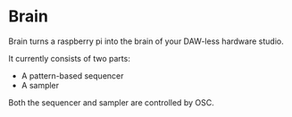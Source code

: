 # Brain

Brain turns a raspberry pi into the brain of your DAW-less hardware studio.

It currently consists of two parts:

- A pattern-based sequencer
- A sampler

Both the sequencer and sampler are controlled by OSC.
